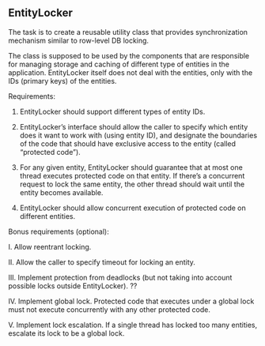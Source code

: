 EntityLocker
------------

The task is to create a reusable utility class that provides synchronization mechanism similar to row-level DB locking.

The class is supposed to be used by the components that are responsible for managing storage and caching of different type of entities in the application. EntityLocker itself does not deal with the entities, only with the IDs (primary keys) of the entities.

Requirements:

1. EntityLocker should support different types of entity IDs.

2. EntityLocker’s interface should allow the caller to specify which entity does it want to work with (using entity ID), and designate the boundaries of the code that should have exclusive access to the entity (called “protected code”).

3. For any given entity, EntityLocker should guarantee that at most one thread executes protected code on that entity. If there’s a concurrent request to lock the same entity, the other thread should wait until the entity becomes available.

4. EntityLocker should allow concurrent execution of protected code on different entities.


Bonus requirements (optional):

I. Allow reentrant locking.

II. Allow the caller to specify timeout for locking an entity.

III. Implement protection from deadlocks (but not taking into account possible locks outside EntityLocker). ??

IV. Implement global lock. Protected code that executes under a global lock must not execute concurrently with any other protected code.

V. Implement lock escalation. If a single thread has locked too many entities, escalate its lock to be a global lock.
